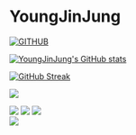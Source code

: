 # YoungJinJung
[![GITHUB](https://hits.seeyoufarm.com/api/count/incr/badge.svg?url=https%3A%2F%2Fgithub.com%2FYoungJinJung&count_bg=%23F29494&title_bg=%232F2E2E&icon=github.svg&icon_color=%2b6afd&title=GITHUB&edge_flat=false)](https://github.com/YoungJinJung)

[![YoungJinJung's GitHub stats](https://readme-stats.clckblog.space/api?username=YoungJinJung&hide=stars,issues&show_icons=true&line_height=30&theme=flag-india&include_all_commits=true&count_private=true)](https://github.com/YoungJinJung)
  
[![GitHub Streak](https://streak-stats.demolab.com/?user=YoungJinJung&theme=blue)](https://git.io/streak-stats)  
  
  
![](http://github-profile-summary-cards.vercel.app/api/cards/profile-details?username=YoungJinJung&theme=github)  

![](http://github-profile-summary-cards.vercel.app/api/cards/repos-per-language?username=YoungJinJung&theme=github&exclude={exclude})  ![](http://github-profile-summary-cards.vercel.app/api/cards/most-commit-language?username=Chaaany&theme=YoungJinJung&exclude={exclude})
![](http://github-profile-summary-cards.vercel.app/api/cards/stats?username=YoungJinJung&theme=github)   
![](http://github-profile-summary-cards.vercel.app/api/cards/productive-time?username=YoungJinJung&theme=Chaaany&utcOffset={utcOffset})
<br />


<!-- ## 🔎 have been learning ##

<p align="center">
  <img src="https://img.shields.io/badge/JavaScript-F7DF1E?style=flat-square&logo=javascript&logoColor=black"> &nbsp;
  <img src="https://img.shields.io/badge/TypeScript-3178C6?style=flat-square&logo=typescript&logoColor=white"> &nbsp;
  <img src="https://img.shields.io/badge/HTML5-E34F26?style=flat-square&logo=html5&logoColor=white"> &nbsp;
  <img src="https://img.shields.io/badge/CSS3-1572B6?style=flat-square&logo=css3&logoColor=white"> &nbsp;
  <img src="https://img.shields.io/badge/Sass-CC6699?style=flat-square&logo=sass&logoColor=white">
  <br />
  <img src="https://img.shields.io/badge/React-61DAFB?style=flat-square&logo=react&logoColor=black"> &nbsp;
  <img src="https://img.shields.io/badge/Node.js-339933?style=flat-square&logo=node.js&logoColor=white"> &nbsp;
  <img src="https://img.shields.io/badge/MySQL-4479A1?style=flat-square&logo=mysql&logoColor=white"> &nbsp;
  <img src="https://img.shields.io/badge/MongoDB-47A248?style=flat-square&logo=mongodb&logoColor=white"> &nbsp;
  <img src="https://img.shields.io/badge/AWS-232F3E?style=flat-square&logo=Amazon%20AWS&logoColor=white">
</p>
<br>
</br>

## 🧚 more about me ##
<p align="center">
  <a href="mailto:yj.jung5078@gmail.com"> <img src="https://img.shields.io/badge/Gmail-d14836?style=flat-square&logo=Gmail&logoColor=white&link=mailto:yj.jung5078@gmail.com" style="height : auto; margin-left : 10px; margin-right : 10px;"/>
  </a>
  &nbsp;
  <a href="https://b.link/yessy-til"> <img src="https://img.shields.io/badge/TIL-000000?style=flat-square&logo=Notion&logoColor=white&link=https://b.link/yessy-til" style="height : auto; margin-left : 10px; margin-right : 10px;"/>
  </a>
</p>

<br /> -->



<!--
**YoungjinJung/YoungjinJung** is a ✨ _special_ ✨ repository because its `README.md` (this file) appears on your GitHub profile.

Here are some ideas to get you started:

- 🔭 I’m currently working on ...
- 🌱 I’m currently learning ...
- 👯 I’m looking to collaborate on ...
- 🤔 I’m looking for help with ...
- 💬 Ask me about ...
- 📫 How to reach me: ...
- 😄 Pronouns: ...
- ⚡ Fun fact: ...
-->
